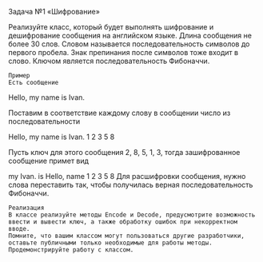 Задача №1
«Шифрование»

Реализуйте класс, который будет выполнять шифрование и дешифрование сообщения на английском языке. Длина сообщения не более 30 слов. Словом называется последовательность символов до первого пробела. Знак препинания после символов тоже входит в слово.
Ключом является последовательность Фибоначчи. 

	Пример
	Есть сообщение
	
Hello, my name is Ivan.

Поставим в соответствие каждому слову в сообщении число из последовательности

Hello,	my	name	is	Ivan.
1	2	3	5	8

Пусть ключ для этого сообщения 2, 8, 5, 1, 3, тогда зашифрованное сообщение примет вид

my Ivan. is Hello, name
1	2	3	5	8
	Для расшифровки сообщения, нужно слова переставить так, чтобы получилась верная последовательность Фибоначчи.

	Реализация
	В классе реализуйте методы Encode и Decode, предусмотрите возможность ввести и вывести ключ, а также обработку ошибок при некорректном вводе.
	Помните, что вашим классом могут пользоваться другие разработчики, оставьте публичными только необходимые для работы методы.
	Продемонстрируйте работу с классом.

